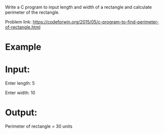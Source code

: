 Write a C program to input length and width of a rectangle and calculate perimeter of the rectangle.

Problem link: https://codeforwin.org/2015/05/c-program-to-find-perimeter-of-rectangle.html

# Example
# Input:
Enter length: 5

Enter width: 10

# Output:
Perimeter of rectangle = 30 units
